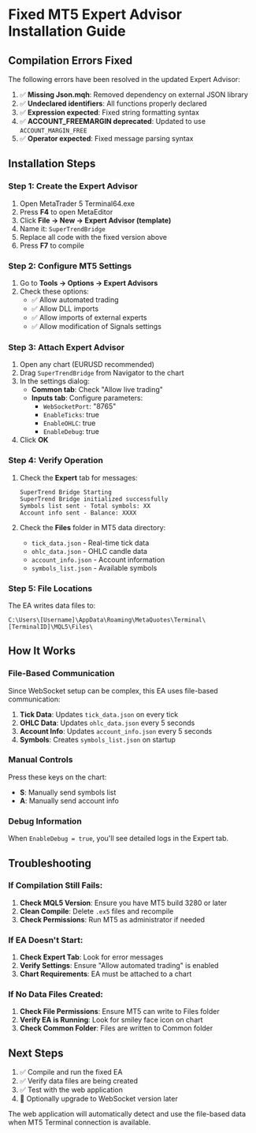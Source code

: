 # Fixed MT5 Expert Advisor Installation Guide

## Compilation Errors Fixed

The following errors have been resolved in the updated Expert Advisor:

1. ✅ **Missing Json.mqh**: Removed dependency on external JSON library
2. ✅ **Undeclared identifiers**: All functions properly declared
3. ✅ **Expression expected**: Fixed string formatting syntax
4. ✅ **ACCOUNT_FREEMARGIN deprecated**: Updated to use `ACCOUNT_MARGIN_FREE`
5. ✅ **Operator expected**: Fixed message parsing syntax

## Installation Steps

### Step 1: Create the Expert Advisor
1. Open MetaTrader 5 Terminal64.exe
2. Press **F4** to open MetaEditor
3. Click **File → New → Expert Advisor (template)**
4. Name it: `SuperTrendBridge`
5. Replace all code with the fixed version above
6. Press **F7** to compile

### Step 2: Configure MT5 Settings
1. Go to **Tools → Options → Expert Advisors**
2. Check these options:
   - ✅ Allow automated trading
   - ✅ Allow DLL imports
   - ✅ Allow imports of external experts
   - ✅ Allow modification of Signals settings

### Step 3: Attach Expert Advisor
1. Open any chart (EURUSD recommended)
2. Drag `SuperTrendBridge` from Navigator to the chart
3. In the settings dialog:
   - **Common tab**: Check "Allow live trading"
   - **Inputs tab**: Configure parameters:
     - `WebSocketPort`: "8765"
     - `EnableTicks`: true
     - `EnableOHLC`: true
     - `EnableDebug`: true
4. Click **OK**

### Step 4: Verify Operation
1. Check the **Expert** tab for messages:
   ```
   SuperTrend Bridge Starting
   SuperTrend Bridge initialized successfully
   Symbols list sent - Total symbols: XX
   Account info sent - Balance: XXXX
   ```

2. Check the **Files** folder in MT5 data directory:
   - `tick_data.json` - Real-time tick data
   - `ohlc_data.json` - OHLC candle data  
   - `account_info.json` - Account information
   - `symbols_list.json` - Available symbols

### Step 5: File Locations
The EA writes data files to:
```
C:\Users\[Username]\AppData\Roaming\MetaQuotes\Terminal\[TerminalID]\MQL5\Files\
```

## How It Works

### File-Based Communication
Since WebSocket setup can be complex, this EA uses file-based communication:

1. **Tick Data**: Updates `tick_data.json` on every tick
2. **OHLC Data**: Updates `ohlc_data.json` every 5 seconds
3. **Account Info**: Updates `account_info.json` every 5 seconds
4. **Symbols**: Creates `symbols_list.json` on startup

### Manual Controls
Press these keys on the chart:
- **S**: Manually send symbols list
- **A**: Manually send account info

### Debug Information
When `EnableDebug = true`, you'll see detailed logs in the Expert tab.

## Troubleshooting

### If Compilation Still Fails:
1. **Check MQL5 Version**: Ensure you have MT5 build 3280 or later
2. **Clean Compile**: Delete `.ex5` files and recompile
3. **Check Permissions**: Run MT5 as administrator if needed

### If EA Doesn't Start:
1. **Check Expert Tab**: Look for error messages
2. **Verify Settings**: Ensure "Allow automated trading" is enabled
3. **Chart Requirements**: EA must be attached to a chart

### If No Data Files Created:
1. **Check File Permissions**: Ensure MT5 can write to Files folder
2. **Verify EA is Running**: Look for smiley face icon on chart
3. **Check Common Folder**: Files are written to Common folder

## Next Steps

1. ✅ Compile and run the fixed EA
2. ✅ Verify data files are being created
3. ✅ Test with the web application
4. 🔄 Optionally upgrade to WebSocket version later

The web application will automatically detect and use the file-based data when MT5 Terminal connection is available.